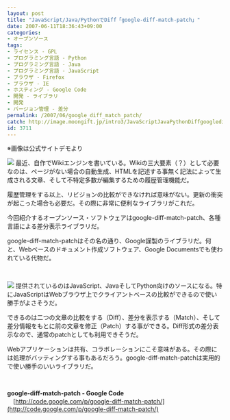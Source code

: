 ```yaml
---
layout: post
title: "JavaScript/Java/PythonでDiff「google-diff-match-patch」"
date: 2007-06-11T18:36:43+09:00
categories:
- オープンソース
tags: 
- ライセンス - GPL
- プログラミング言語 - Python
- プログラミング言語 - Java
- プログラミング言語 - JavaScript
- ブラウザ - Firefox
- ブラウザ - IE
- ホスティング - Google Code
- 開発 - ライブラリ
- 開発
- バージョン管理 - 差分
permalink: /2007/06/google_diff_match_patch/
catch: http://image.moongift.jp/intro3/JavaScriptJavaPythonDiffgooglediffmatchp_871F/googlediffmatchpatch1_thumb1.png
id: 3711
---
```

※画像は公式サイトデモより

 

[![](http://image.moongift.jp/intro3/JavaScriptJavaPythonDiffgooglediffmatchp_871F/googlediffmatchpatch2_thumb1.png)](http://image.moongift.jp/intro3/JavaScriptJavaPythonDiffgooglediffmatchp_871F/googlediffmatchpatch23.png) 最近、自作でWikiエンジンを書いている。Wikiの三大要素（？）として必要なのは、ページがない場合の自動生成、HTMLを記述する事無く記法によって生成される文章、そして不特定多数が編集するための履歴管理機能だ。

 

履歴管理をする以上、リビジョンの比較ができなければ意味がない。更新の衝突が起こった場合も必要だ。その際に非常に便利なライブラリがこれだ。

 

今回紹介するオープンソース・ソフトウェアはgoogle-diff-match-patch、各種言語による差分表示ライブラリだ。

<!--more--> 

google-diff-match-patchはその名の通り、Google謹製のライブラリだ。何と、Webベースのドキュメント作成ソフトウェア、Google Documentsでも使われている代物だ。

 

&nbsp;

 

[![](http://image.moongift.jp/intro3/JavaScriptJavaPythonDiffgooglediffmatchp_871F/googlediffmatchpatch1_thumb1.png)](http://image.moongift.jp/intro3/JavaScriptJavaPythonDiffgooglediffmatchp_871F/googlediffmatchpatch13.png) 提供されているのはJavaScript、JavaそしてPython向けのソースになる。特にJavaScriptはWebブラウザ上でクライアントベースの比較ができるので使い勝手がよさそうだ。

 

できるのは二つの文章の比較をする（Diff）、差分を表示する（Match）、そして差分情報をもとに前の文章を修正（Patch）する事ができる。Diff形式の差分表示なので、通常のpatchとしても利用できそうだ。

 

Webアプリケーションは共有、コラボレーションにこそ意味がある。その際には処理がバッティングする事もあるだろう。google-diff-match-patchは実用的で使い勝手のいいライブラリだ。

 

&nbsp;

 

**google-diff-match-patch - Google Code**  
　[http://code.google.com/p/google-diff-match-patch/](http://code.google.com/p/google-diff-match-patch/)

